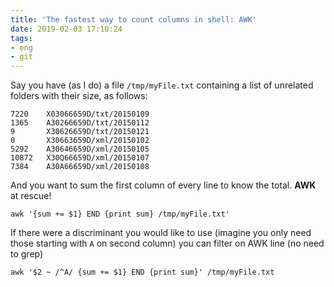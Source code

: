 ```yaml
---
title: 'The fastest way to count columns in shell: AWK'
date: 2019-02-03 17:10:24
tags:
- eng
- git
---
```


Say you have (as I do) a file `/tmp/myFile.txt` containing a list of unrelated folders with their size, as follows:

```
7220    X03066659D/txt/20150109
1365    A30266659D/txt/20150112
9       X30626659D/txt/20150121
0       X30663659D/xml/20150102
5292    A30646659D/xml/20150105
10872   X30Q66659D/xml/20150107
7384    A30A66659D/xml/20150108
```

And you want to sum the first column of every line to know the total. **AWK** at rescue!

```
awk '{sum += $1} END {print sum} /tmp/myFile.txt'
```

If there were a discriminant you would like to use (imagine you only need those starting with `A` on second column) you can filter on AWK line (no need to grep)


```
awk '$2 ~ /^A/ {sum += $1} END {print sum}' /tmp/myFile.txt
```


